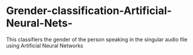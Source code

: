 # Grender-classification-Artificial-Neural-Nets-
This classifiers the gender of the person speaking in the singular audio file using Artificial Neural Networks
